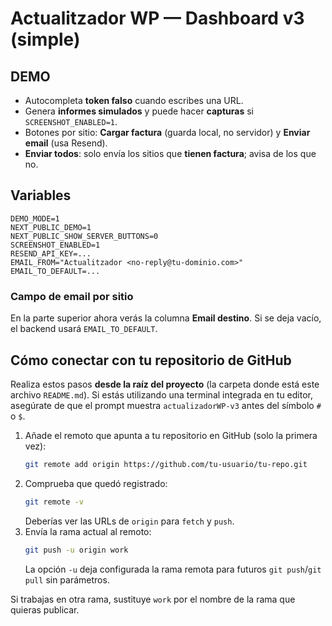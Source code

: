 # Actualitzador WP — Dashboard v3 (simple)

## DEMO
- Autocompleta **token falso** cuando escribes una URL.
- Genera **informes simulados** y puede hacer **capturas** si `SCREENSHOT_ENABLED=1`.
- Botones por sitio: **Cargar factura** (guarda local, no servidor) y **Enviar email** (usa Resend).
- **Enviar todos**: solo envía los sitios que **tienen factura**; avisa de los que no.

## Variables
```
DEMO_MODE=1
NEXT_PUBLIC_DEMO=1
NEXT_PUBLIC_SHOW_SERVER_BUTTONS=0
SCREENSHOT_ENABLED=1
RESEND_API_KEY=...
EMAIL_FROM="Actualitzador <no-reply@tu-dominio.com>"
EMAIL_TO_DEFAULT=...
```


### Campo de email por sitio
En la parte superior ahora verás la columna **Email destino**. Si se deja vacío, el backend usará `EMAIL_TO_DEFAULT`.

## Cómo conectar con tu repositorio de GitHub
Realiza estos pasos **desde la raíz del proyecto** (la carpeta donde está este archivo `README.md`). Si estás utilizando una terminal integrada en tu editor, asegúrate de que el prompt muestra `actualizadorWP-v3` antes del símbolo `#` o `$`.

1. Añade el remoto que apunta a tu repositorio en GitHub (solo la primera vez):
   ```bash
   git remote add origin https://github.com/tu-usuario/tu-repo.git
   ```
2. Comprueba que quedó registrado:
   ```bash
   git remote -v
   ```
   Deberías ver las URLs de `origin` para `fetch` y `push`.
3. Envía la rama actual al remoto:
   ```bash
   git push -u origin work
   ```
   La opción `-u` deja configurada la rama remota para futuros `git push`/`git pull` sin parámetros.

Si trabajas en otra rama, sustituye `work` por el nombre de la rama que quieras publicar.
